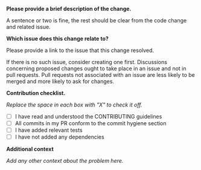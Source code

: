 **Please provide a brief description of the change.**

A sentence or two is fine, the rest should be clear from the code change and related issue.

**Which issue does this change relate to?**

Please provide a link to the issue that this change resolved.

If there is no such issue, consider creating one first. Discussions concerning proposed changes ought to take place in an issue and not in pull requests. Pull requests not associated with an issue are less likely to be merged and more likely to ask for changes.

**Contribution checklist.**

_Replace the space in each box with "X" to check it off._

- [ ] I have read and understood the CONTRIBUTING guidelines
- [ ] All commits in my PR conform to the commit hygiene section
- [ ] I have added relevant tests
- [ ] I have not added any dependencies

**Additional context**

_Add any other context about the problem here._
